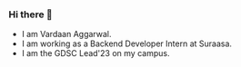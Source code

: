 ### Hi there 👋
* I am Vardaan Aggarwal.
* I am working as a Backend Developer Intern at Suraasa.
* I am the GDSC Lead'23 on my campus.
